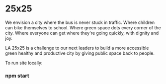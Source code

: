 # 25x25
We envision a city where the bus is never stuck in traffic. Where children can bike themselves to school. Where green space dots every corner of the city. Where everyone can get where they're going quickly, with dignity and joy.

LA 25x25 is a challenge to our next leaders to build a more accessible green healthy and productive city by giving public space back to people.

To run site locally: 
### npm start
